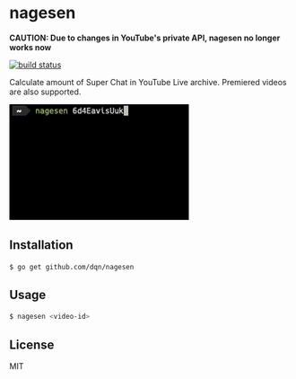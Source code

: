 # nagesen

**CAUTION: Due to changes in YouTube's private API, nagesen no longer works now**

[![build status](https://github.com/dqn/nagesen/workflows/build/badge.svg)](https://github.com/dqn/nagesen/actions)

Calculate amount of Super Chat in YouTube Live archive. Premiered videos are also supported.

![](./docs/demo.gif)

## Installation

```bash
$ go get github.com/dqn/nagesen
```

## Usage

```bash
$ nagesen <video-id>
```

## License

MIT
